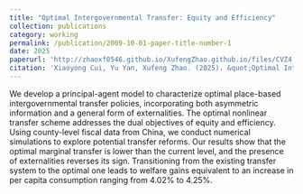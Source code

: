 ```yaml
---
title: "Optimal Intergovernmental Transfer: Equity and Efficiency"
collection: publications
category: working
permalink: /publication/2009-10-01-paper-title-number-1
date: 2025
paperurl: 'http://zhaoxf0546.github.io/XufengZhao.github.io/files/CVZ4.10.pdf'
citation: 'Xiaoyong Cui, Yu Yan, Xufeng Zhao. (2025). &quot;Optimal Intergovernmental Transfer: Equity and Efficiency.&quot; <i>SSRN Working Paper 5094292.'
---
```

We develop a principal-agent model to characterize optimal place-based intergovernmental transfer policies, incorporating both asymmetric information and a general form of externalities. The optimal nonlinear transfer scheme addresses the dual objectives of equity and efficiency. Using county-level fiscal data from China, we conduct numerical simulations to explore potential transfer reforms. Our results show that the optimal marginal transfer is lower than the current level, and the presence of externalities reverses its sign. Transitioning from the existing transfer system to the optimal one leads to welfare gains equivalent to an increase in per capita consumption ranging from 4.02% to 4.25%.
